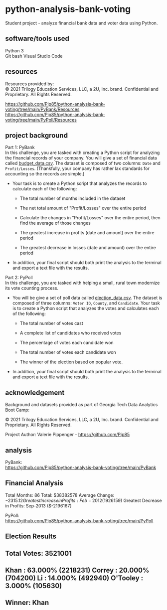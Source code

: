 # **python-analysis-bank-voting**<br>

Student project - analyze financial bank data and voter data using Python.<br>

## **software/tools used**<br>

Python 3<br>
Git bash
Visual Studio Code

## **resources**<br>
Resources provided by: <br>
 © 2021 Trilogy Education Services, LLC, a 2U, Inc. brand. Confidential and Proprietary. All Rights Reserved.<br>

https://github.com/Pip85/python-analysis-bank-voting/tree/main/PyBank/Resources<br>
https://github.com/Pip85/python-analysis-bank-voting/tree/main/PyPoll/Resources<br>

## **project background**<br>

Part 1:  PyBank<br>
In this challenge, you are tasked with creating a Python script for analyzing the financial records of your company. You will give a set of financial data called [budget_data.csv](PyBank/Resources/budget_data.csv). The dataset is composed of two columns: `Date` and `Profit/Losses`. (Thankfully, your company has rather lax standards for accounting so the records are simple.)

* Your task is to create a Python script that analyzes the records to calculate each of the following:

  * The total number of months included in the dataset

  * The net total amount of "Profit/Losses" over the entire period

  * Calculate the changes in "Profit/Losses" over the entire period, then find the average of those changes

  * The greatest increase in profits (date and amount) over the entire period

  * The greatest decrease in losses (date and amount) over the entire period

* In addition, your final script should both print the analysis to the terminal and export a text file with the results.

Part 2:  PyPoll<br>
In this challenge, you are tasked with helping a small, rural town modernize its vote counting process.

* You will be give a set of poll data called [election_data.csv](PyPoll/Resources/election_data.csv). The dataset is composed of three columns: `Voter ID`, `County`, and `Candidate`. Your task is to create a Python script that analyzes the votes and calculates each of the following:

  * The total number of votes cast

  * A complete list of candidates who received votes

  * The percentage of votes each candidate won

  * The total number of votes each candidate won

  * The winner of the election based on popular vote.

* In addition, your final script should both print the analysis to the terminal and export a text file with the results.

## **acknowledgement**

Background and datasets provided as part of Georgia Tech Data Analytics Boot Camp:<br>

© 2021 Trilogy Education Services, LLC, a 2U, Inc. brand. Confidential and Proprietary. All Rights Reserved.

Project Author:  Valerie Pippenger - https://github.com/Pip85

## **analysis**

PyBank: <br>
https://github.com/Pip85/python-analysis-bank-voting/tree/main/PyBank<br>

Financial Analysis
---------------------------------------
Total Months: 86
Total: $38382578
Average Change:  $-2315.12
Greatest Increase in Profits:  Feb-2012 ($1926159)
Greatest Decrease in Profits:  Sep-2013 ($-2196167)

PyPoll:  <br>
https://github.com/Pip85/python-analysis-bank-voting/tree/main/PyPoll<br>

Election Results
---------------------------------------
Total Votes: 3521001 
---------------------------------------
Khan : 63.000% (2218231) 
Correy : 20.000% (704200) 
Li : 14.000% (492940) 
O'Tooley : 3.000% (105630) 
---------------------------------------
Winner:  Khan
---------------------------------------

